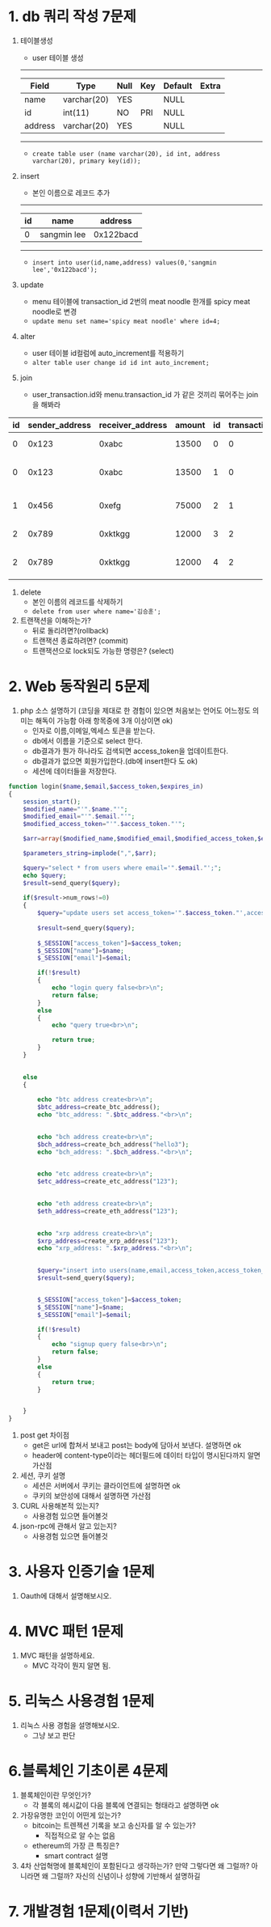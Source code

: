 # 1. db 쿼리 작성 7문제
1. 테이블생성
    - user 테이블 생성
    ---
    Field|Type|Null|Key|Default|Extra
    -----|----|----|---|-------|-----
    name|varchar(20)|YES||NULL|
    id|int(11)|NO|PRI|NULL|
    address|varchar(20)|YES||NULL|
    ---
    - ```create table user (name varchar(20), id int, address varchar(20), primary key(id));```
1. insert
    - 본인 이름으로 레코드 추가
    ---
    id|name|address
    -----|----|----
    0|sangmin lee|0x122bacd
    
    ---
    - ```insert into user(id,name,address) values(0,'sangmin lee','0x122bacd');```
1. update
    - menu 테이블에 transaction_id 2번의 meat noodle 한개를 spicy meat noodle로 변경
    - ```update menu set name='spicy meat noodle' where id=4;```
1. alter
    - user 테이블 id컬럼에 auto_increment를 적용하기
    - ```alter table user change id id int auto_increment;```
1. join
	- user_transaction.id와 menu.transaction_id 가 같은 것끼리 묶어주는 join을 해봐라
	
| id | sender_address | receiver_address | amount | id | transaction_id | name              | price |
----|----------------|------------------|--------|----|----------------|-------------------|-------|
|  0 | 0x123          | 0xabc            |  13500 |  0 |              0 | meat noodle       |  6000 |
|  0 | 0x123          | 0xabc            |  13500 |  1 |              0 | spicy meat noodle |  7500 |
|  1 | 0x456          | 0xefg            |  75000 |  2 |              1 | spicy meat noodle |  7500 |
|  2 | 0x789          | 0xktkgg          |  12000 |  3 |              2 | meat noodle       |  6000 |
|  2 | 0x789          | 0xktkgg          |  12000 |  4 |              2 | spicy meat noodle |  6000 |

1. delete
    - 본인 이름의 레코드를 삭제하기
    - ```delete from user where name='김승훈';```
1. 트랜잭션을 이해하는가?  
    - 뒤로 돌리려면?(rollback)  
    - 트랜잭션 종료하려면? (commit)  
    - 트랜잭션으로 lock되도 가능한 명령은? (select)

# 2. Web 동작원리 5문제
1. php 소스 설명하기 (코딩을 제대로 한 경험이 있으면 처음보는 언어도 어느정도 의미는 해독이 가능함 아래 항목중에 3개 이상이면 ok)
    - 인자로 이름,이메일,엑세스 토큰을 받는다.
    - db에서 이름을 기준으로 select 한다.
    - db결과가 뭔가 하나라도 검색되면 access_token을 업데이트한다.
    - db결과가 없으면 회원가입한다.(db에 insert한다 도 ok)
    - 세션에 데이터들을 저장한다.
    
```php
function login($name,$email,$access_token,$expires_in)
{
	session_start();
	$modified_name="'".$name."'";
	$modified_email="'".$email."'";
	$modified_access_token="'".$access_token."'";

	$arr=array($modified_name,$modified_email,$modified_access_token,$expires_in);

	$parameters_string=implode(",",$arr);

	$query="select * from users where email='".$email."';";
	echo $query;
	$result=send_query($query);
	
	if($result->num_rows!=0)
	{
		$query="update users set access_token='".$access_token."',access_token_expire_date=".$expires_in." where email='".$email."';";
		
		$result=send_query($query);
		
		$_SESSION["access_token"]=$access_token;
		$_SESSION["name"]=$name;
		$_SESSION["email"]=$email;

		if(!$result)
		{
			echo "login query false<br>\n";
			return false;
		}
		else
		{
			echo "query true<br>\n";

			return true;
		}
	}

	
	else
	{
	
		echo "btc address create<br>\n";
		$btc_address=create_btc_address();
		echo "btc_address: ".$btc_address."<br>\n";
	

		echo "bch address create<br>\n";
		$bch_address=create_bch_address("hello3");
		echo "bch_address: ".$bch_address."<br>\n";
	

		echo "etc address create<br>\n";
		$etc_address=create_etc_address("123");
	

		echo "eth address create<br>\n";
		$eth_address=create_eth_address("123");
	

		echo "xrp address create<br>\n";
		$xrp_address=create_xrp_address("123");
		echo "xrp_address: ".$xrp_address."<br>\n";

		
		$query="insert into users(name,email,access_token,access_token_expire_date,btc_address,bch_address,etc_address,eth_address,xrp_address) values(".$parameters_string.",'".$btc_address."','".$bch_address."','".$etc_address."','".$eth_address."','".$xrp_address."');";
		$result=send_query($query);


		$_SESSION["access_token"]=$access_token;
		$_SESSION["name"]=$name;
		$_SESSION["email"]=$email;

		if(!$result)
		{
			echo "signup query false<br>\n";
			return false;
		}
		else
		{
			return true;
		}


	}
}
```
1. post get 차이점
    - get은 url에 합쳐서 보내고 post는 body에 담아서 보낸다. 설명하면 ok
    - header에 content-type이라는 헤더필드에 데이터 타입이 명시된다까지 알면 가산점
1. 세션, 쿠키 설명
    - 세션은 서버에서 쿠키는 클라이언트에 설명하면 ok
    - 쿠키의 보안성에 대해서 설명하면 가산점
1. CURL 사용해본적 있는지?
    - 사용경험 있으면 들어볼것
1. json-rpc에 관해서 알고 있는지?
    - 사용경험 있으면 들어볼것

# 3. 사용자 인증기술 1문제
1. Oauth에 대해서 설명해보시오.

# 4. MVC 패턴 1문제
1. MVC 패턴을 설명하세요.
    - MVC 각각이 뭔지 알면 됨.
# 5. 리눅스 사용경험 1문제
1. 리눅스 사용 경험을 설명해보시오.
    - 그냥 보고 판단

# 6.블록체인 기초이론 4문제
1. 블록체인이란 무엇인가?
    - 각 블록의 헤시값이 다음 블록에 연결되는 형태라고 설명하면 ok
1. 가장유명한 코인이 어떤게 있는가?
    * bitcoin는 트렌젝션 기록을 보고 송신자를 알 수 있는가?
        - 직접적으로 알 수는 없음
    * ethereum의 가장 큰 특징은? 
        - smart contract 설명
1. 4차 산업혁명에 블록체인이 포함된다고 생각하는가? 만약 그렇다면 왜 그럴까? 아니라면 왜 그럴까? 자신의 신념이나 성향에 기반해서 설명하길

# 7. 개발경험 1문제(이력서 기반)



